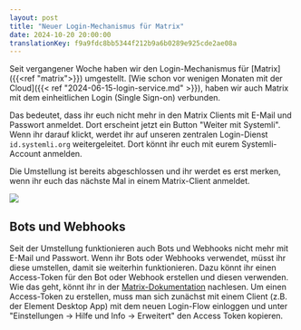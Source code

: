 ```yaml
---
layout: post
title: "Neuer Login-Mechanismus für Matrix"
date: 2024-10-20 20:00:00
translationKey: f9a9fdc8bb5344f212b9a6b0289e925cde2ae08a
---
```


Seit vergangener Woche haben wir den Login-Mechanismus für [Matrix]({{<ref "matrix">}}) umgestellt.
[Wie schon vor wenigen Monaten mit der Cloud]({{< ref "2024-06-15-login-service.md" >}}), haben wir auch Matrix mit dem einheitlichen Login (Single Sign-on) verbunden.

Das bedeutet, dass ihr euch nicht mehr in den Matrix Clients mit E-Mail und Passwort anmeldet. Dort erscheint jetzt ein Button "Weiter mit Systemli".
Wenn ihr darauf klickt, werdet ihr auf unseren zentralen Login-Dienst `id.systemli.org` weitergeleitet.
Dort könnt ihr euch mit eurem Systemli-Account anmelden.

Die Umstellung ist bereits abgeschlossen und ihr werdet es erst merken, wenn ihr euch das nächste Mal in einem Matrix-Client anmeldet.

<img src="/assets/img/matrix-element-sso.png" class="border">

## Bots und Webhooks

Seit der Umstellung funktionieren auch Bots und Webhooks nicht mehr mit E-Mail und Passwort.
Wenn ihr Bots oder Webhooks verwendet, müsst ihr diese umstellen, damit sie weiterhin funktionieren.
Dazu könnt ihr einen Access-Token für den Bot oder Webhook erstellen und diesen verwenden.
Wie das geht, könnt ihr in der [Matrix-Dokumentation](https://spec.matrix.org/unstable/client-server-api/#client-authentication) nachlesen.
Um einen Access-Token zu erstellen, muss man sich zunächst mit einem Client (z.B. der Element Desktop App) mit dem neuen Login-Flow einloggen und unter "Einstellungen -> Hilfe und Info -> Erweitert" den Access Token kopieren.
